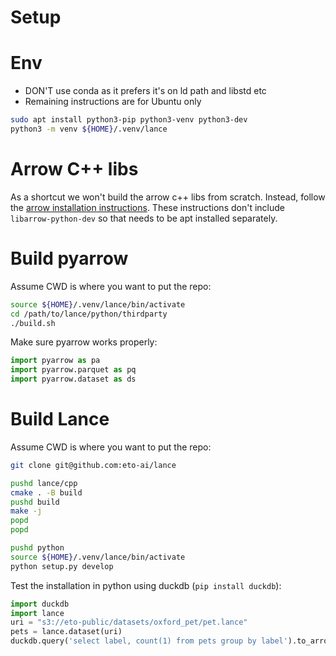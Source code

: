 # Setup

# Env
- DON'T use conda as it prefers it's on ld path and libstd etc
- Remaining instructions are for Ubuntu only

```bash
sudo apt install python3-pip python3-venv python3-dev
python3 -m venv ${HOME}/.venv/lance
```

# Arrow C++ libs

As a shortcut we won't build the arrow c++ libs from scratch.
Instead, follow the [arrow installation instructions](https://arrow.apache.org/install/).
These instructions don't include `libarrow-python-dev` so that needs to be apt installed
separately.

# Build pyarrow

Assume CWD is where you want to put the repo:

```bash
source ${HOME}/.venv/lance/bin/activate
cd /path/to/lance/python/thirdparty
./build.sh
```

Make sure pyarrow works properly:

```python
import pyarrow as pa
import pyarrow.parquet as pq
import pyarrow.dataset as ds
```

# Build Lance

Assume CWD is where you want to put the repo:

```bash
git clone git@github.com:eto-ai/lance

pushd lance/cpp
cmake . -B build
pushd build
make -j
popd
popd

pushd python
source ${HOME}/.venv/lance/bin/activate
python setup.py develop
```

Test the installation in python using duckdb (`pip install duckdb`):

```python
import duckdb
import lance
uri = "s3://eto-public/datasets/oxford_pet/pet.lance"
pets = lance.dataset(uri)
duckdb.query('select label, count(1) from pets group by label').to_arrow_table()
```
